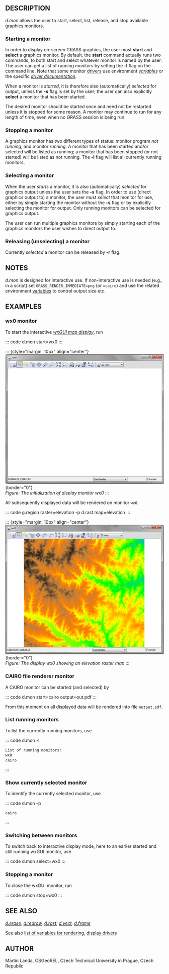 ## DESCRIPTION

*d.mon* allows the user to start, select, list, release, and stop
available graphics monitors.

### Starting a monitor

In order to display on-screen GRASS graphics, the user must **start**
and **select** a graphics monitor. By default, the **start** command
actually runs two commands, to both start and select whatever monitor is
named by the user. The user can get a list of running monitors by
setting the **-l** flag on the command line. Note that some monitor
[drivers](displaydrivers.html) use environment
*[variables](variables.html)* or the specific *[driver
documentation](variables.html#list-of-selected-grass-environment-variables-for-rendering)*.

When a monitor is *started*, it is therefore also (automatically)
*selected* for output, unless the **-s** flag is set by the user; the
user can also explicitly **select** a monitor that has been started.

The desired monitor should be started once and need not be restarted
unless it is stopped for some reason. A monitor may continue to run for
any length of time, even when no GRASS session is being run.

### Stopping a monitor

A graphics monitor has two different types of status: monitor program
*not running*, and monitor *running*. A monitor that has been started
and/or selected will be listed as running; a monitor that has been
stopped (or not started) will be listed as not running. The **-l** flag
will list all currently running monitors.

### Selecting a monitor

When the user *starts* a monitor, it is also (automatically) *selected*
for graphics output unless the user sets the **-s** flag. In order to
use (direct graphics output to) a monitor, the user must *select* that
monitor for use, either by simply starting the monitor without the
**-s** flag or by explicitly selecting the monitor for output. Only
running monitors can be selected for graphics output.

The user can run multiple graphics monitors by simply starting each of
the graphics monitors the user wishes to direct output to.

### Releasing (unselecting) a monitor

Currently *selected* a monitor can be released by **-r** flag.

## NOTES

*d.mon* is designed for interactive use. If non-interactive use is
needed (e.g., in a script) set `GRASS_RENDER_IMMEDIATE=png` (or
`=cairo`) and use the related environment [variables](variables.html) to
control output size etc.

## EXAMPLES

### wx0 monitor

To start the interactive *[wxGUI map
display](wxGUI.html#map-display-window)*, run

::: code
    d.mon start=wx0
:::

::: {style="margin: 10px" align="center"}
![Blank wx0 display](d_mon_wx0.png){border="0"}\
*Figure: The initialization of display monitor wx0*
:::

All subsequently displayed data will be rendered on monitor `wx0`.

::: code
    g.region raster=elevation -p
    d.rast map=elevation
:::

::: {style="margin: 10px" align="center"}
![Display wx0 with raster map](d_mon_wx0_raster.png){border="0"}\
*Figure: The display wx0 showing an elevation raster map*
:::

### CAIRO file renderer monitor

A CAIRO monitor can be started (and selected) by

::: code
    d.mon start=cairo output=out.pdf
:::

From this moment on all displayed data will be rendered into file
`output.pdf`.

### List running monitors

To list the currently running monitors, use

::: code
    d.mon -l

    List of running monitors:
    wx0
    cairo
:::

### Show currently selected monitor

To identify the currently selected monitor, use

::: code
    d.mon -p

    cairo
:::

### Switching between monitors

To switch back to interactive display mode, here to an earlier started
and still running wxGUI monitor, use

::: code
    d.mon select=wx0
:::

### Stopping a monitor

To close the wxGUI monitor, run

::: code
    d.mon stop=wx0
:::

## SEE ALSO

*[d.erase](d.erase.html), [d.redraw](d.redraw.html),
[d.rast](d.rast.html), [d.vect](d.vect.html), [d.frame](d.frame.html)*

See also [list of variables for
rendering](variables.html#list-of-selected-grass-environment-variables-for-rendering),
[display drivers](displaydrivers.html)

## AUTHOR

Martin Landa, OSGeoREL, Czech Technical University in Prague, Czech
Republic

